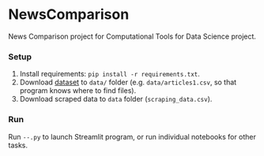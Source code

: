 # NewsComparison
News Comparison project for Computational Tools for Data Science project.

### Setup
1. Install requirements: `pip install -r requirements.txt`.
2. Download [dataset](https://www.kaggle.com/datasets/snapcrack/all-the-news/) to `data/` folder (e.g. `data/articles1.csv`, so that program knows where to find files).
3. Download scraped data to `data` folder (`scraping_data.csv`).

### Run
Run `--.py` to launch Streamlit program, or run individual notebooks for other tasks.
